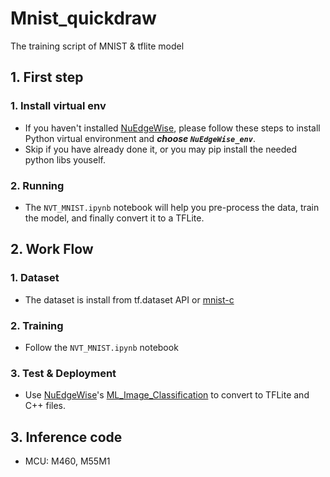 # Mnist_quickdraw
The training script of MNIST &amp; tflite model
## 1. First step
### 1. Install virtual env
- If you haven't installed [NuEdgeWise](https://github.com/OpenNuvoton/NuEdgeWise), please follow these steps to install Python virtual environment and ***choose `NuEdgeWise_env`***.
- Skip if you have already done it, or you may pip install the needed python libs youself.
### 2. Running
- The `NVT_MNIST.ipynb` notebook will help you pre-process the data, train the model, and finally convert it to a TFLite.

## 2. Work Flow
### 1. Dataset
- The dataset is install from tf.dataset API or [mnist-c](https://github.com/google-research/mnist-c?tab=readme-ov-file)
### 2. Training
- Follow the `NVT_MNIST.ipynb` notebook
### 3. Test & Deployment
- Use [NuEdgeWise](https://github.com/OpenNuvoton/NuEdgeWise)'s [ML_Image_Classification](https://github.com/OpenNuvoton/ML_Image_Classification/tree/master/vela) to convert to TFLite and C++ files.

## 3. Inference code
- MCU: M460, M55M1 
